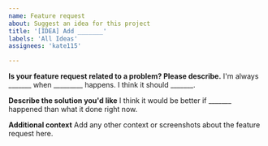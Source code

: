 ```yaml
---
name: Feature request
about: Suggest an idea for this project
title: '[IDEA] Add _______'
labels: 'All Ideas'
assignees: 'kate115'

---
```


**Is your feature request related to a problem? Please describe.**
I'm always _______ when _________ happens. I think it should _______.

**Describe the solution you'd like**
I think it would be better if _______ happened than what it done right now.

**Additional context**
Add any other context or screenshots about the feature request here.
